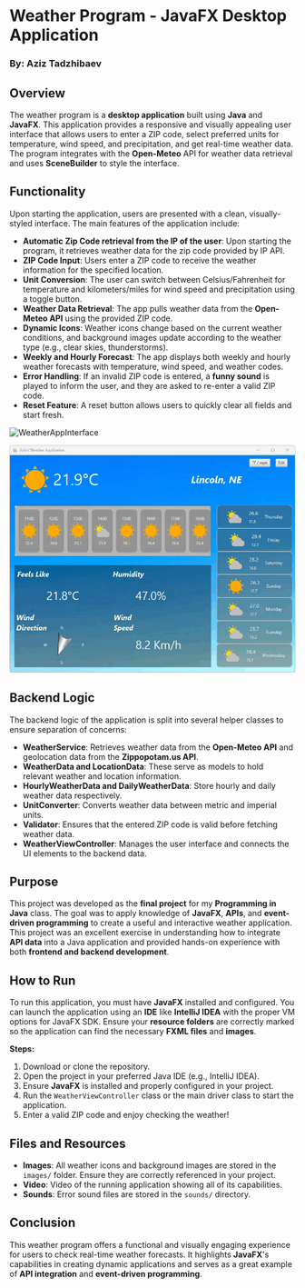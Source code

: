 # Weather Program - JavaFX Desktop Application
### By: Aziz Tadzhibaev

## Overview
The weather program is a **desktop application** built using **Java** and **JavaFX**. This application provides a responsive and visually appealing user interface that allows users to enter a ZIP code, select preferred units for temperature, wind speed, and precipitation, and get real-time weather data. The program integrates with the **Open-Meteo** API for weather data retrieval and uses **SceneBuilder** to style the interface.

## Functionality
Upon starting the application, users are presented with a clean, visually-styled interface. The main features of the application include:

- **Automatic Zip Code retrieval from the IP of the user**: Upon starting the program, it retrieves weather data for the zip code provided by IP API.
- **ZIP Code Input**: Users enter a ZIP code to receive the weather information for the specified location.
- **Unit Conversion**: The user can switch between Celsius/Fahrenheit for temperature and kilometers/miles for wind speed and precipitation using a toggle button.
- **Weather Data Retrieval**: The app pulls weather data from the **Open-Meteo API** using the provided ZIP code.
- **Dynamic Icons**: Weather icons change based on the current weather conditions, and background images update according to the weather type (e.g., clear skies, thunderstorms).
- **Weekly and Hourly Forecast**: The app displays both weekly and hourly weather forecasts with temperature, wind speed, and weather codes.
- **Error Handling**: If an invalid ZIP code is entered, a **funny sound** is played to inform the user, and they are asked to re-enter a valid ZIP code.
- **Reset Feature**: A reset button allows users to quickly clear all fields and start fresh.

![WeatherAppInterface](https://github.com/user-attachments/assets/dffadeda-b69f-4624-815c-3ef2860ffff5)

![Weather App Screen Recording](src/images/screen-recording.gif)

## Backend Logic
The backend logic of the application is split into several helper classes to ensure separation of concerns:
- **WeatherService**: Retrieves weather data from the **Open-Meteo API** and geolocation data from the **Zippopotam.us API**.
- **WeatherData and LocationData**: These serve as models to hold relevant weather and location information.
- **HourlyWeatherData and DailyWeatherData**: Store hourly and daily weather data respectively.
- **UnitConverter**: Converts weather data between metric and imperial units.
- **Validator**: Ensures that the entered ZIP code is valid before fetching weather data.
- **WeatherViewController**: Manages the user interface and connects the UI elements to the backend data.

## Purpose
This project was developed as the **final project** for my **Programming in Java** class. The goal was to apply knowledge of **JavaFX**, **APIs**, and **event-driven programming** to create a useful and interactive weather application. This project was an excellent exercise in understanding how to integrate **API data** into a Java application and provided hands-on experience with both **frontend and backend development**.

## How to Run
To run this application, you must have **JavaFX** installed and configured. You can launch the application using an **IDE** like **IntelliJ IDEA** with the proper VM options for JavaFX SDK. Ensure your **resource folders** are correctly marked so the application can find the necessary **FXML files** and **images**.

**Steps:**
1. Download or clone the repository.
2. Open the project in your preferred Java IDE (e.g., IntelliJ IDEA).
3. Ensure **JavaFX** is installed and properly configured in your project.
4. Run the `WeatherViewController` class or the main driver class to start the application.
5. Enter a valid ZIP code and enjoy checking the weather!

## Files and Resources
- **Images**: All weather icons and background images are stored in the `images/` folder. Ensure they are correctly referenced in your project.
- **Video**: Video of the running application showing all of its capabilities.
- **Sounds**: Error sound files are stored in the `sounds/` directory.

## Conclusion
This weather program offers a functional and visually engaging experience for users to check real-time weather forecasts. It highlights **JavaFX**'s capabilities in creating dynamic applications and serves as a great example of **API integration** and **event-driven programming**.

